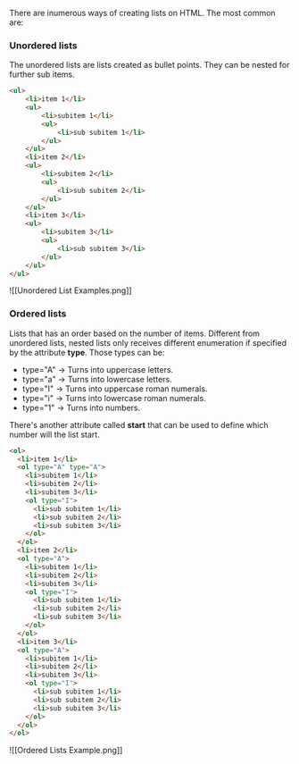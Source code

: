 
There are inumerous ways of creating lists on HTML. The most common are:

### Unordered lists

The unordered lists are lists created as bullet points. They can be nested for further sub items.

```HTML
<ul>
	<li>item 1</li>
	<ul>
		<li>subitem 1</li>
		<ul>
			<li>sub subitem 1</li>
		</ul>
	</ul>
	<li>item 2</li>
	<ul>
		<li>subitem 2</li>
		<ul>
			<li>sub subitem 2</li>
		</ul>
	</ul>
	<li>item 3</li>
	<ul>
		<li>subitem 3</li>
		<ul>
			<li>sub subitem 3</li>
		</ul>
	</ul>
</ul>
```

![[Unordered List Examples.png]]

### Ordered lists

Lists that has an order based on the number of items. Different from unordered lists, nested lists only receives different enumeration if specified by the attribute **type**. Those types can be:

- type="A" -> Turns into uppercase letters.
- type="a" -> Turns into lowercase letters.
- type="I" -> Turns into uppercase roman numerals.
- type="i" -> Turns into lowercase roman numerals.
- type="1" -> Turns into numbers.

There's another attribute called **start** that can be used to define which number will the list start.


```HTML
<ol>
  <li>item 1</li>
  <ol type="A" type="A">
	<li>subitem 1</li>
	<li>subitem 2</li>
	<li>subitem 3</li>
	<ol type="I">
	  <li>sub subitem 1</li>
	  <li>sub subitem 2</li>
	  <li>sub subitem 3</li>
	</ol>
  </ol>
  <li>item 2</li>
  <ol type="A">
	<li>subitem 1</li>
	<li>subitem 2</li>
	<li>subitem 3</li>
	<ol type="I">
	  <li>sub subitem 1</li>
	  <li>sub subitem 2</li>
	  <li>sub subitem 3</li>
	</ol>
  </ol>
  <li>item 3</li>
  <ol type="A">
	<li>subitem 1</li>
	<li>subitem 2</li>
	<li>subitem 3</li>
	<ol type="I">
	  <li>sub subitem 1</li>
	  <li>sub subitem 2</li>
	  <li>sub subitem 3</li>
	</ol>
  </ol>
</ol>
```

![[Ordered Lists Example.png]]